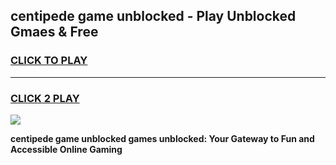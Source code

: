
## centipede game unblocked - Play Unblocked Gmaes & Free
<h3>
<a href="https://news.freeplayer.one?title=centipede_game_unblocked&ref=16F">CLICK TO PLAY</a></h3>
<hr>

<h3>
<a href="https://news.freeplayer.one?title=centipede_game_unblocked&ref=16F">CLICK 2 PLAY</a>
  
</h3>

<a href="https://news.freeplayer.one?title=centipede_game_unblocked&ref=16F/"><img src="https://clearcache.store/games.png"></a>


**centipede game unblocked games unblocked: Your Gateway to Fun and Accessible Online Gaming**
